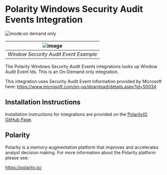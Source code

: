 # Polarity Windows Security Audit Events Integration

![mode:on demand only](https://img.shields.io/badge/mode-on%20demand%20only-blue.svg)

| ![image](https://user-images.githubusercontent.com/306319/45882510-60a7bc80-bd7c-11e8-8425-f0adf5a6fbd9.png) |
|---|
|*Window Security Audit Event Example*|

The Polarity Windows Security Audit Events integrations looks up Window Audit Event Ids.  This is an On-Demand only integration.

This integration uses Security Audit Event information provided by Microsoft here: https://www.microsoft.com/en-us/download/details.aspx?id=50034

## Installation Instructions

Installation instructions for integrations are provided on the [PolarityIO GitHub Page](https://polarityio.github.io/).

## Polarity

Polarity is a memory-augmentation platform that improves and accelerates analyst decision making.  For more information about the Polarity platform please see:

https://polarity.io/
